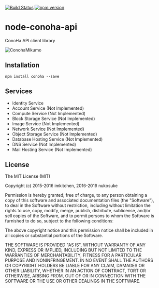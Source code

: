 [![Build Status](https://travis-ci.org/nukosuke/node-conoha.svg?branch=release)](https://travis-ci.org/nukosuke/node-conoha)
[![npm version](https://badge.fury.io/js/conoha.svg)](http://badge.fury.io/js/conoha)

# node-conoha-api
ConoHa API client library

![ConohaMikumo](https://1.gravatar.com/avatar/dc723885bd12b6c783a86bbd9d6582f6?s=256&d=mm&r=g "ConohaMikumo")

## Installation

`npm install conoha --save`

## Services

- Identity Service
- Account Service (Not Implemented)
- Compute Service (Not Implemented)
- Block Storage Service (Not Implemented)
- Image Service (Not Implemented)
- Network Service (Not Implemented)
- Object Storage Service (Not Implemented)
- Database Hosting Service (Not Implemented)
- DNS Service (Not Implemented)
- Mail Hosting Service (Not Implemented)

## License
The MIT License (MIT)

Copyright (c) 2015-2016 imkitchen, 2016-2019 nukosuke

Permission is hereby granted, free of charge, to any person obtaining a copy
of this software and associated documentation files (the "Software"), to deal
in the Software without restriction, including without limitation the rights
to use, copy, modify, merge, publish, distribute, sublicense, and/or sell
copies of the Software, and to permit persons to whom the Software is
furnished to do so, subject to the following conditions:

The above copyright notice and this permission notice shall be included in all
copies or substantial portions of the Software.

THE SOFTWARE IS PROVIDED "AS IS", WITHOUT WARRANTY OF ANY KIND, EXPRESS OR
IMPLIED, INCLUDING BUT NOT LIMITED TO THE WARRANTIES OF MERCHANTABILITY,
FITNESS FOR A PARTICULAR PURPOSE AND NONINFRINGEMENT. IN NO EVENT SHALL THE
AUTHORS OR COPYRIGHT HOLDERS BE LIABLE FOR ANY CLAIM, DAMAGES OR OTHER
LIABILITY, WHETHER IN AN ACTION OF CONTRACT, TORT OR OTHERWISE, ARISING FROM,
OUT OF OR IN CONNECTION WITH THE SOFTWARE OR THE USE OR OTHER DEALINGS IN THE
SOFTWARE.
